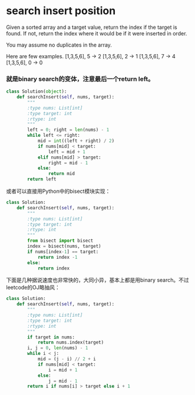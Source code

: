 # search insert position

Given a sorted array and a target value, return the index if the target is found. If not, return the index where it would be if it were inserted in order.

You may assume no duplicates in the array.

Here are few examples.
[1,3,5,6], 5 → 2
[1,3,5,6], 2 → 1
[1,3,5,6], 7 → 4
[1,3,5,6], 0 → 0

### 就是binary search的变体，注意最后一个return left。

```python
class Solution(object):
    def searchInsert(self, nums, target):
        """
        :type nums: List[int]
        :type target: int
        :rtype: int
        """
        left = 0; right = len(nums) - 1
        while left <= right:
            mid = int((left + right) / 2)
            if nums[mid] < target:
                left = mid + 1
            elif nums[mid] > target:
                right = mid - 1
            else:
                return mid
        return left   
```

或者可以直接用Python中的bisect模块实现：

```Python
class Solution:
    def searchInsert(self, nums, target):
        """
        :type nums: List[int]
        :type target: int
        :rtype: int
        """
        from bisect import bisect
        index = bisect(nums, target)
        if nums[index-1] == target:
            return index -1
        else:
            return index
```

下面是几种据说速度也非常快的，大同小异，基本上都是用binary search。不过leetcode的OJ略抽风：

```Python
class Solution:
    def searchInsert(self, nums, target):
        """
        :type nums: List[int]
        :type target: int
        :rtype: int
        """
        if target in nums:
            return nums.index(target)
        i, j = 0, len(nums) - 1
        while i < j:
            mid = (j - i) // 2 + i
            if nums[mid] < target:
                i = mid + 1
            else:
                j = mid - 1
        return i if nums[i] > target else i + 1
```
